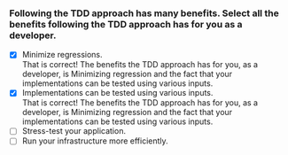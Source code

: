 ### Following the TDD approach has many benefits. Select all the benefits following the TDD approach has for you as a developer.

- [x] Minimize regressions. <br>
      That is correct! The benefits the TDD approach has for you, as a developer, is Minimizing regression and the fact that your implementations can be tested using various inputs.
- [x] Implementations can be tested using various inputs. <br>
      That is correct! The benefits the TDD approach has for you, as a developer, is Minimizing regression and the fact that your implementations can be tested using various inputs.
- [ ] Stress-test your application.
- [ ] Run your infrastructure more efficiently.
